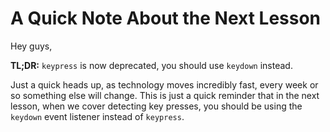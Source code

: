 # A Quick Note About the Next Lesson

Hey guys,

**TL;DR:** `keypress` is now deprecated, you should use `keydown` instead.

Just a quick heads up, as technology moves incredibly fast, every week or so something else will change. This is just a quick reminder that in the next lesson, when we cover detecting key presses, you should be using the `keydown` event listener instead of `keypress`.
